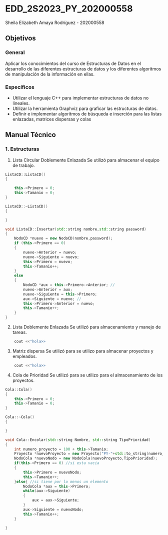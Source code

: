 # EDD_2S2023_PY_202000558
Sheila Elizabeth Amaya Rodríguez - 202000558

##  **Objetivos**

### **General**
Aplicar los conocimientos del curso de Estructuras de Datos en el desarrollo de las diferentes estructuras de datos y los diferentes algoritmos de manipulación de la información en ellas.


### **Específicos**
* Utilizar el lenguaje C++ para implementar estructuras de datos no lineales.
* Utilizar la herramienta Graphviz para graficar las estructuras de datos.
* Definir e implementar algoritmos de búsqueda e inserción para las listas
enlazadas, matrices dispersas y colas

##  **Manual Técnico**

### 1. **Estructuras**

1. Lista Circular Doblemente Enlazada
    Se utilizó para almacenar el equipo de trabajo.

```c++
ListaCD::ListaCD()
{

    this->Primero = 0;
    this->Tamanio = 0;
}

ListaCD::~ListaCD()
{

}

void ListaCD::Insertar(std::string nombre,std::string password)
{
    NodoCD *nuevo = new NodoCD(nombre,password);
    if (this->Primero == 0)
    {
        nuevo->Anterior = nuevo;
        nuevo->Siguiente = nuevo;
        this->Primero = nuevo;
        this->Tamanio++;
    }
    else
    {
        NodoCD *aux = this->Primero->Anterior; //
        nuevo->Anterior = aux;
        nuevo->Siguiente = this->Primero;
        aux->Siguiente = nuevo; //
        this->Primero->Anterior = nuevo;
        this->Tamanio++;
    }
}
```


2. Lista Doblemente Enlazada
    Se utilizó para almacenamiento y manejo de tareas.

```c++
    cout <<"hola>>
```

3. Matriz dispersa
    Se utilizó para se utilizo para almacenar proyectos y empleados.

```c++
    cout <<"hola>>
```

4. Cola de Prioridad
    Se utilizó para se utilizo para el almacenamiento de los proyectos.

```c++
Cola::Cola()
{
    this->Primero = 0;
    this->Tamanio = 0;
}

Cola::~Cola()
{

}

void Cola::Encolar(std::string Nombre, std::string TipoPrioridad)
{
    int numero_proyecto = 100 + this->Tamanio;
    Proyecto *nuevoProyecto = new Proyecto("PY-"+std::to_string(numero_proyecto),Nombre); //genera un proyecto
    NodoCola *nuevoNodo = new NodoCola(nuevoProyecto,TipoPrioridad);
    if(this->Primero == 0) //si esta vacia
    {
        this->Primero = nuevoNodo;
        this->Tamanio++;
    }else{ //si tiene por lo menos un elemento
        NodoCola *aux = this->Primero;
        while(aux->Siguiente)
        {
            aux = aux->Siguiente;
        }
        aux->Siguiente = nuevoNodo;
        this->Tamanio++;
    }

}
```